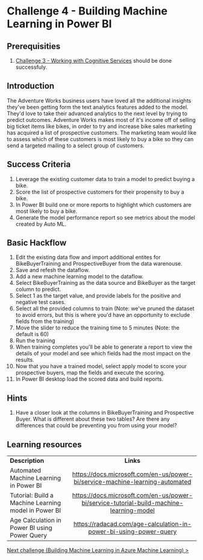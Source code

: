 # Challenge 4 - Building Machine Learning in Power BI

## Prerequisities

1. [Challenge 3 - Working with Cognitive Services](./03-CognitiveServices.md) should be done successfuly.

## Introduction
The Adventure Works business users have loved all the additional insights they've been getting form the text analytics features added to the model.  They'd love to take their advanced analytics to the next level by trying to predict outcomes.  Adventure Works makes most of it's income off of selling big ticket items like bikes, in order to try and increase bike sales marketing has acquired a list of prospective customers.   The marketing team would like to assess which of these customers is most likely to buy a bike so they can send a targeted mailing to a select group of customers.

## Success Criteria
1.  Leverage the existing customer data to train a model to predict buying a bike.
1.  Score the list of prospective customers for their propensity to buy a bike.
1.  In Power BI build one or more reports to highlight which customers are most likely to buy a bike.
1.  Generate the model performance report so see metrics about the model created by Auto ML.


## Basic Hackflow
1. Edit the existing data flow and import additional entites for BikeBuyerTraining and ProspectiveBuyer from the data warenouse.
1. Save and refesh the dataflow.
1. Add a new machine learning model to the dataflow.
1. Select BikeBuyerTraining as the data source and BikeBuyer as the target column to predict.
1. Select 1 as the target value, and provide labels for the positive and negative test cases.
1. Select all the provided columns to train (Note: we've pruned the dataset to avoid errors, but this is where you'd have an opportunity to exclude fields from the training)
1. Move the slider to reduce the training time to 5 minutes (Note: the default is 60)
1. Run the training
1. When training completes you'll be able to generate a report to view the details of your model and see which fields had the most impact on the results.
1. Now that you have a trained model, select apply model to score your prospective buyers, map the fields and execute the scoring.
1. In Power BI desktop load the scored data and build reports.

## Hints

1.  Have a closer look at the columns in BikeBuyerTraining and Prospective Buyer.  What is different about these two tables?  Are there any differences that could be preventing you from using your model?

## Learning resources

|                                            |                                                                                                                                                       |
| ------------------------------------------ | :---------------------------------------------------------------------------------------------------------------------------------------------------: |
| **Description**                            |                                                                       **Links**                                                                       |
| Automated Machine Learning in Power BI | <https://docs.microsoft.com/en-us/power-bi/service-machine-learning-automated> |
| Tutorial: Build a Machine Learning model in Power BI | <https://docs.microsoft.com/en-us/power-bi/service-tutorial-build-machine-learning-model> |
| Age Calculation in Power BI using Power Query | <https://radacad.com/age-calculation-in-power-bi-using-power-query> | 


[Next challenge (Building Machine Learning in Azure Machine Learning) >](./05-AzureML.md)
